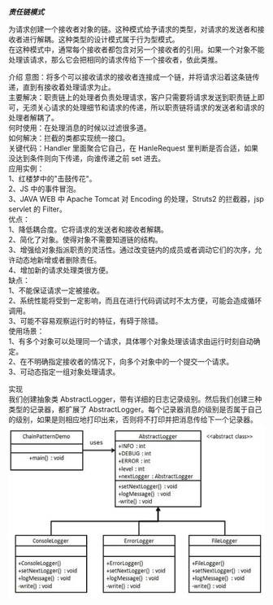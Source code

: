 **_责任链模式_**

为请求创建一个接收者对象的链。这种模式给予请求的类型，对请求的发送者和接收者进行解耦。这种类型的设计模式属于行为型模式。  
在这种模式中，通常每个接收者都包含对另一个接收者的引用。如果一个对象不能处理该请求，那么它会把相同的请求传给下一个接收者，依此类推。  

介绍
意图：将多个可以接收请求的接收者连接成一个链，并将请求沿着这条链传递，直到有接收着处理请求为止。  
主要解决：职责链上的处理者负责处理请求，客户只需要将请求发送到职责链上即可，无须关心请求的处理细节和请求的传递，所以职责链将请求的发送者和请求的处理者解耦了。  
何时使用：在处理消息的时候以过滤很多道。  
如何解决：拦截的类都实现统一接口。  
关键代码：Handler 里面聚合它自己，在 HanleRequest 里判断是否合适，如果没达到条件则向下传递，向谁传递之前 set 进去。  
应用实例：   
    1、红楼梦中的"击鼓传花"。   
    2、JS 中的事件冒泡。   
    3、JAVA WEB 中 Apache Tomcat 对 Encoding 的处理，Struts2 的拦截器，jsp servlet 的 Filter。  
优点：   
    1、降低耦合度。它将请求的发送者和接收者解耦。   
    2、简化了对象。使得对象不需要知道链的结构。   
    3、增强给对象指派职责的灵活性。通过改变链内的成员或者调动它们的次序，允许动态地新增或者删除责任。   
    4、增加新的请求处理类很方便。  
缺点：   
    1、不能保证请求一定被接收。   
    2、系统性能将受到一定影响，而且在进行代码调试时不太方便，可能会造成循环调用。   
    3、可能不容易观察运行时的特征，有碍于除错。  
使用场景：   
    1、有多个对象可以处理同一个请求，具体哪个对象处理该请求由运行时刻自动确定。   
    2、在不明确指定接收者的情况下，向多个对象中的一个提交一个请求。   
    3、可动态指定一组对象处理请求。  

实现  
我们创建抽象类 AbstractLogger，带有详细的日志记录级别。然后我们创建三种类型的记录器，都扩展了 AbstractLogger。每个记录器消息的级别是否属于自己的级别，如果是则相应地打印出来，否则将不打印并把消息传给下一个记录器。  
![chain_pattern_uml_diagram](../../../../resources/picture/chain_pattern_uml_diagram.jpg "chain_pattern_uml_diagram")
